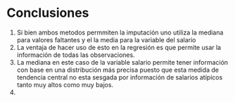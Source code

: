 # Conclusiones
1. Si bien ambos metodos permmiten la imputación uno utiliza la mediana para valores faltantes y el la media para la variable del salario 
2. La ventaja de hacer uso de esto en la regresión es que permite usar la información de todas las observaciones.
3. La mediana en este caso de la variable salario permite tener información con base en una distribución más precisa puesto que esta medida de tendencia central no esta sesgada por información de salarios atípicos tanto muy altos como muy bajos.
4. 

